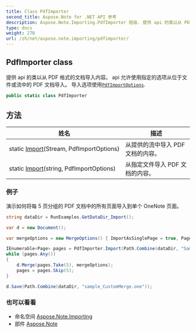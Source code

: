 ```yaml
---
title: Class PdfImporter
second_title: Aspose.Note for .NET API 参考
description: Aspose.Note.Importing.PdfImporter 班级. 提供 api 的类以从 PDF 格式的文档导入内容 api 允许使用指定的选项从位于文件或流中的 PDF 文档导入 导入选项使用PdfImportOptions.
type: docs
weight: 270
url: /zh/net/aspose.note.importing/pdfimporter/
---
```

## PdfImporter class

提供 api 的类以从 PDF 格式的文档导入内容。 api 允许使用指定的选项从位于文件或流中的 PDF 文档导入。 导入选项使用[`PdfImportOptions`](../pdfimportoptions/).

```csharp
public static class PdfImporter
```

## 方法

| 姓名 | 描述 |
| --- | --- |
| static [Import](../../aspose.note.importing/pdfimporter/import/#import)(Stream, PdfImportOptions) | 从提供的流中导入 PDF 文档的内容。 |
| static [Import](../../aspose.note.importing/pdfimporter/import/#import_1)(string, PdfImportOptions) | 从指定文件导入 PDF 文档的内容。 |

### 例子

演示如何将每 5 页分组的 PDF 文档中的所有页面导入到单个 OneNote 页面。

```csharp
string dataDir = RunExamples.GetDataDir_Import();

var d = new Document();

var mergeOptions = new MergeOptions() { ImportAsSinglePage = true, PageSpacing = 100 };

IEnumerable<Page> pages = PdfImporter.Import(Path.Combine(dataDir, "SampleGrouping.pdf"));
while (pages.Any())
{
    d.Merge(pages.Take(5), mergeOptions);
    pages = pages.Skip(5);
}

d.Save(Path.Combine(dataDir, "sample_CustomMerge.one"));
```

### 也可以看看

* 命名空间 [Aspose.Note.Importing](../../aspose.note.importing/)
* 部件 [Aspose.Note](../../)


